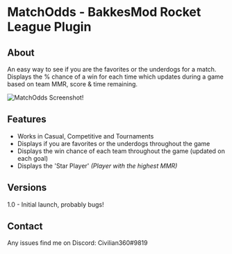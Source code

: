 # MatchOdds - BakkesMod Rocket League Plugin
## About
An easy way to see if you are the favorites or the underdogs for a match.
Displays the % chance of a win for each time which updates during a game based on team MMR, score & time remaining.

![MatchOdds Screenshot!](https://i.imgur.com/vHwlB0i.jpeg "MatchOdds Screenshot")

## Features
- Works in Casual, Competitive and Tournaments
- Displays if you are favorites or the underdogs throughout the game
- Displays the win chance of each team throughout the game (updated on each goal)
- Displays the 'Star Player' _(Player with the highest MMR)_

## Versions
1.0 - Initial launch, probably bugs!

## Contact
Any issues find me on Discord: Civilian360#9819
